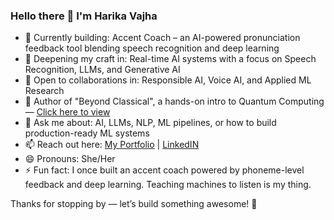 ### Hello there 👋 I'm Harika Vajha  
<!-- **VAJHAHARIKA/VAJHAHARIKA** is a ✨ _special_ ✨ repository because its `README.md` (this file) appears on your GitHub profile. -->

- 🔭 Currently building: Accent Coach – an AI-powered pronunciation feedback tool blending speech recognition and deep learning
- 🌱 Deepening my craft in: Real-time AI systems with a focus on Speech Recognition, LLMs, and Generative AI
- 👯 Open to collaborations in: Responsible AI, Voice AI, and Applied ML Research
- 📘 Author of "Beyond Classical", a hands-on intro to Quantum Computing — [Click here to view](https://www.amazon.com/Beyond-Classical-course-Quantum-Computing/dp/B0848QQV41) 
- 💬 Ask me about: AI, LLMs, NLP, ML pipelines, or how to build production-ready ML systems
- 📫 Reach out here: [My Portfolio](https://vajhaharika.github.io/harika7/) | [LinkedIN](https://www.linkedin.com/in/harikavajha/) 
- 😄 Pronouns: She/Her
- ⚡ Fun fact: I once built an accent coach powered by phoneme-level feedback and deep learning. Teaching machines to listen is my thing.

Thanks for stopping by — let’s build something awesome! 🚀
